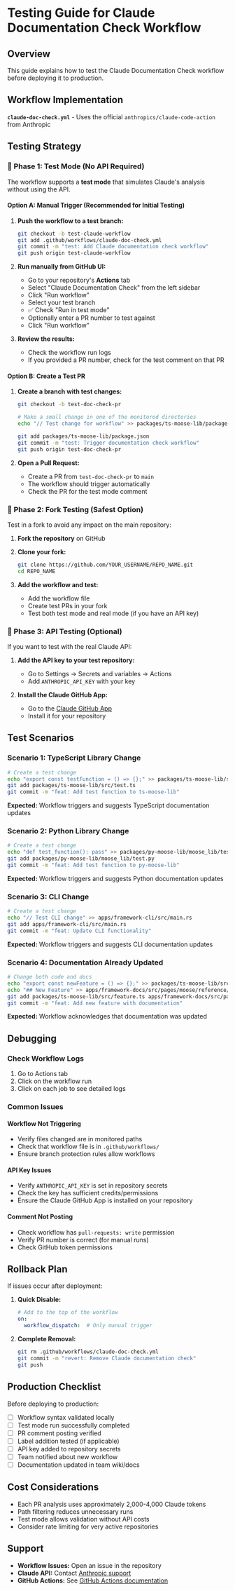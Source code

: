 # Testing Guide for Claude Documentation Check Workflow

## Overview

This guide explains how to test the Claude Documentation Check workflow before deploying it to production.

## Workflow Implementation

**`claude-doc-check.yml`** - Uses the official `anthropics/claude-code-action` from Anthropic

## Testing Strategy

### 🧪 Phase 1: Test Mode (No API Required)

The workflow supports a **test mode** that simulates Claude's analysis without using the API.

#### Option A: Manual Trigger (Recommended for Initial Testing)

1. **Push the workflow to a test branch:**
   ```bash
   git checkout -b test-claude-workflow
   git add .github/workflows/claude-doc-check.yml
   git commit -m "test: Add Claude documentation check workflow"
   git push origin test-claude-workflow
   ```

2. **Run manually from GitHub UI:**
   - Go to your repository's **Actions** tab
   - Select "Claude Documentation Check" from the left sidebar
   - Click "Run workflow"
   - Select your test branch
   - ✅ Check "Run in test mode"
   - Optionally enter a PR number to test against
   - Click "Run workflow"

3. **Review the results:**
   - Check the workflow run logs
   - If you provided a PR number, check for the test comment on that PR

#### Option B: Create a Test PR

1. **Create a branch with test changes:**
   ```bash
   git checkout -b test-doc-check-pr
   
   # Make a small change in one of the monitored directories
   echo "// Test change for workflow" >> packages/ts-moose-lib/package.json
   
   git add packages/ts-moose-lib/package.json
   git commit -m "test: Trigger documentation check workflow"
   git push origin test-doc-check-pr
   ```

2. **Open a Pull Request:**
   - Create a PR from `test-doc-check-pr` to `main`
   - The workflow should trigger automatically
   - Check the PR for the test mode comment

### 🧪 Phase 2: Fork Testing (Safest Option)

Test in a fork to avoid any impact on the main repository:

1. **Fork the repository** on GitHub

2. **Clone your fork:**
   ```bash
   git clone https://github.com/YOUR_USERNAME/REPO_NAME.git
   cd REPO_NAME
   ```

3. **Add the workflow and test:**
   - Add the workflow file
   - Create test PRs in your fork
   - Test both test mode and real mode (if you have an API key)

### 🧪 Phase 3: API Testing (Optional)

If you want to test with the real Claude API:

1. **Add the API key to your test repository:**
   - Go to Settings → Secrets and variables → Actions
   - Add `ANTHROPIC_API_KEY` with your key

2. **Install the Claude GitHub App:**
   - Go to the [Claude GitHub App](https://github.com/apps/claude)
   - Install it for your repository

## Test Scenarios

### Scenario 1: TypeScript Library Change
```bash
# Create a test change
echo "export const testFunction = () => {};" >> packages/ts-moose-lib/src/test.ts
git add packages/ts-moose-lib/src/test.ts
git commit -m "feat: Add test function to ts-moose-lib"
```
**Expected:** Workflow triggers and suggests TypeScript documentation updates

### Scenario 2: Python Library Change
```bash
# Create a test change
echo "def test_function(): pass" >> packages/py-moose-lib/moose_lib/test.py
git add packages/py-moose-lib/moose_lib/test.py
git commit -m "feat: Add test function to py-moose-lib"
```
**Expected:** Workflow triggers and suggests Python documentation updates

### Scenario 3: CLI Change
```bash
# Create a test change
echo "// Test CLI change" >> apps/framework-cli/src/main.rs
git add apps/framework-cli/src/main.rs
git commit -m "feat: Update CLI functionality"
```
**Expected:** Workflow triggers and suggests CLI documentation updates

### Scenario 4: Documentation Already Updated
```bash
# Change both code and docs
echo "export const newFeature = () => {};" >> packages/ts-moose-lib/src/feature.ts
echo "## New Feature" >> apps/framework-docs/src/pages/moose/reference/new-feature.mdx
git add packages/ts-moose-lib/src/feature.ts apps/framework-docs/src/pages/moose/reference/new-feature.mdx
git commit -m "feat: Add new feature with documentation"
```
**Expected:** Workflow acknowledges that documentation was updated

## Debugging

### Check Workflow Logs
1. Go to Actions tab
2. Click on the workflow run
3. Click on each job to see detailed logs

### Common Issues

#### Workflow Not Triggering
- Verify files changed are in monitored paths
- Check that workflow file is in `.github/workflows/`
- Ensure branch protection rules allow workflows

#### API Key Issues
- Verify `ANTHROPIC_API_KEY` is set in repository secrets
- Check the key has sufficient credits/permissions
- Ensure the Claude GitHub App is installed on your repository

#### Comment Not Posting
- Check workflow has `pull-requests: write` permission
- Verify PR number is correct (for manual runs)
- Check GitHub token permissions

## Rollback Plan

If issues occur after deployment:

1. **Quick Disable:**
   ```yaml
   # Add to the top of the workflow
   on:
     workflow_dispatch:  # Only manual trigger
   ```

2. **Complete Removal:**
   ```bash
   git rm .github/workflows/claude-doc-check.yml
   git commit -m "revert: Remove Claude documentation check"
   git push
   ```

## Production Checklist

Before deploying to production:

- [ ] Workflow syntax validated locally
- [ ] Test mode run successfully completed
- [ ] PR comment posting verified
- [ ] Label addition tested (if applicable)
- [ ] API key added to repository secrets
- [ ] Team notified about new workflow
- [ ] Documentation updated in team wiki/docs

## Cost Considerations

- Each PR analysis uses approximately 2,000-4,000 Claude tokens
- Path filtering reduces unnecessary runs
- Test mode allows validation without API costs
- Consider rate limiting for very active repositories

## Support

- **Workflow Issues:** Open an issue in the repository
- **Claude API:** Contact [Anthropic support](https://support.anthropic.com/)
- **GitHub Actions:** See [GitHub Actions documentation](https://docs.github.com/en/actions)